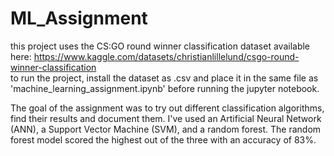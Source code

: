 # ML_Assignment

this project uses the CS:GO round winner classification dataset available here: https://www.kaggle.com/datasets/christianlillelund/csgo-round-winner-classification  
to run the project, install the dataset as .csv and place it in the same file as 'machine_learning_assignment.ipynb' before running the jupyter notebook.  

The goal of the assignment was to try out different classification algorithms, find their results and document them. I've used an Artificial Neural Network (ANN), a Support Vector Machine (SVM), and a random forest. The random forest model scored the highest out of the three with an accuracy of 83%.
